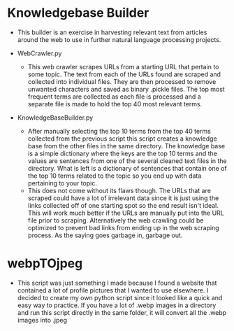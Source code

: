 # Knowledgebase Builder
  - This builder is an exercise in harvesting relevant text from articles around the web to use in further natural language processing projects. 
  
  - WebCrawler.py
      - This web crawler scrapes URLs from a starting URL that pertain to some topic. The text from each of the URLs found are scraped and collected into individual files. They are then processed to remove unwanted characters and saved as binary .pickle files. The top most frequent terms are collected as each file is processed and a separate file is made to hold the top 40 most relevant terms.
    
  - KnowledgeBaseBuilder.py
      - After manually selecting the top 10 terms from the top 40 terms collected from the previous script this script creates a knowledge base from the other files in the same directory. The knowledge base is a simple dictionary where the keys are the top 10 terms and the values are sentences from one of the several cleaned text files in the directory. What is left is a dictionary of sentences that contain one of the top 10 terms related to the topic so you end up with data pertaining to your topic. 
      - This does not come without its flaws though. The URLs that are scraped could have a lot of irrelevant data since it is just using the links collected off of one starting spot so the end result isn't ideal. This will work much better if the URLs are manually put into the URL file prior to scraping. Alternatively the web crawling could be optimized to prevent bad links from ending up in the web scraping process. As the saying goes garbage in, garbage out.

# webpTOjpeg
  - This script was just something I made because I found a website that contained a lot of profile pictures that I wanted to use elsewhere. I decided to create my own python script since it looked like a quick and easy way to practice. If you have a lot of .webp images in a directory and run this script directly in the same folder, it will convert all the .webp images into .jpeg

